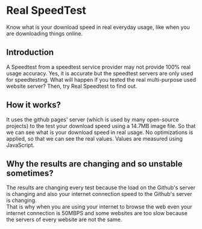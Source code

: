 # Real SpeedTest
Know what is your download speed in real everyday usage, like when you are downloading things online.

## Introduction
A Speedtest from a speedtest service provider may not provide 100% real usage accuracy. Yes, it is accurate but the speedtest servers are only used for speedtesting. What will happen if you tested the real multi-purpose used website server? Then, try Real Speedtest to find out.

## How it works?
It uses the github pages' server (which is used by many open-source projects) to the test your download speed using a 14.7MB image file. So that we can see what is your download speed in real usage. No optimizations is applied, so that we can see the real values. Values are measured using JavaScript.

## Why the results are changing and so unstable sometimes?
The results are changing every test because the load on the Github's server is changing and also your internet connection speed to the Github's server is changing.
<br>
That is why when you are using your internet to browse the web even your internet connection is 50MBPS and some websites are too slow because the servers of every website are not the same.
